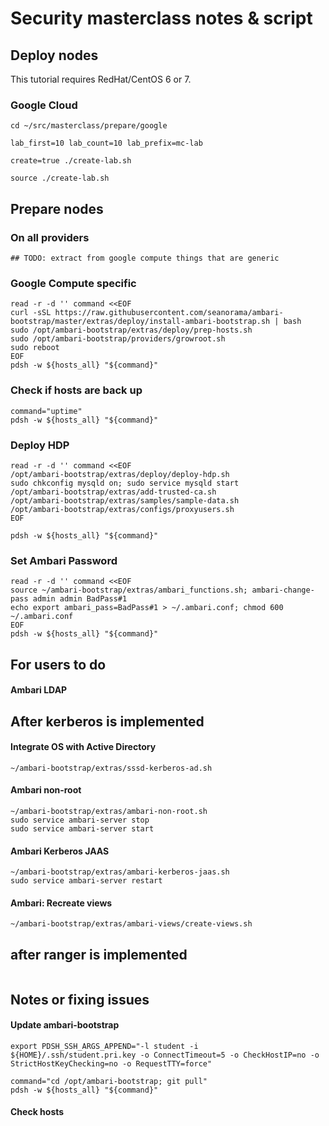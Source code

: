 # Security masterclass notes & script

## Deploy nodes

This tutorial requires RedHat/CentOS 6 or 7.

### Google Cloud

```
cd ~/src/masterclass/prepare/google

lab_first=10 lab_count=10 lab_prefix=mc-lab

create=true ./create-lab.sh

source ./create-lab.sh
```

## Prepare nodes

### On all providers

```
## TODO: extract from google compute things that are generic
```

### Google Compute specific

```
read -r -d '' command <<EOF
curl -sSL https://raw.githubusercontent.com/seanorama/ambari-bootstrap/master/extras/deploy/install-ambari-bootstrap.sh | bash
sudo /opt/ambari-bootstrap/extras/deploy/prep-hosts.sh
sudo /opt/ambari-bootstrap/providers/growroot.sh
sudo reboot
EOF
pdsh -w ${hosts_all} "${command}"
```

### Check if hosts are back up
```
command="uptime"
pdsh -w ${hosts_all} "${command}"
```

### Deploy HDP

```
read -r -d '' command <<EOF
/opt/ambari-bootstrap/extras/deploy/deploy-hdp.sh
sudo chkconfig mysqld on; sudo service mysqld start
/opt/ambari-bootstrap/extras/add-trusted-ca.sh
/opt/ambari-bootstrap/extras/samples/sample-data.sh
/opt/ambari-bootstrap/extras/configs/proxyusers.sh
EOF

pdsh -w ${hosts_all} "${command}"
```

### Set Ambari Password
```
read -r -d '' command <<EOF
source ~/ambari-bootstrap/extras/ambari_functions.sh; ambari-change-pass admin admin BadPass#1
echo export ambari_pass=BadPass#1 > ~/.ambari.conf; chmod 600 ~/.ambari.conf
EOF
pdsh -w ${hosts_all} "${command}"
```

## For users to do

#### Ambari LDAP

## After kerberos is implemented

#### Integrate OS with Active Directory
```
~/ambari-bootstrap/extras/sssd-kerberos-ad.sh
```

#### Ambari non-root
```
~/ambari-bootstrap/extras/ambari-non-root.sh
sudo service ambari-server stop
sudo service ambari-server start
```

#### Ambari Kerberos JAAS
```
~/ambari-bootstrap/extras/ambari-kerberos-jaas.sh
sudo service ambari-server restart
```

#### Ambari: Recreate views
```
~/ambari-bootstrap/extras/ambari-views/create-views.sh
```

## after ranger is implemented
```

```


## Notes or fixing issues

#### Update ambari-bootstrap
```
export PDSH_SSH_ARGS_APPEND="-l student -i ${HOME}/.ssh/student.pri.key -o ConnectTimeout=5 -o CheckHostIP=no -o StrictHostKeyChecking=no -o RequestTTY=force"

command="cd /opt/ambari-bootstrap; git pull"
pdsh -w ${hosts_all} "${command}"
```

#### Check hosts